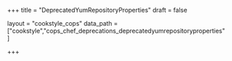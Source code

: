 +++
title = "DeprecatedYumRepositoryProperties"
draft = false

layout = "cookstyle_cops"
data_path = ["cookstyle","cops_chef_deprecations_deprecatedyumrepositoryproperties"]

+++

<!-- The content of this page is automatically generated from the
cops_chef_deprecations_deprecatedyumrepositoryproperties.yml file in github.com/chef/cookstyle/blob/master/docs-chef-io/data/cookstyle/. -->
